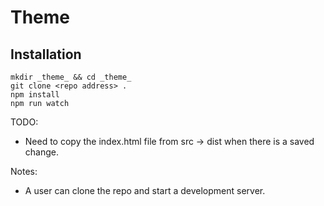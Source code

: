 # Theme

## Installation

```shell
mkdir _theme_ && cd _theme_
git clone <repo address> .
npm install
npm run watch
```

TODO:

- Need to copy the index.html file from src -> dist when there is a saved change.

Notes:

- A user can clone the repo and start a development server.
